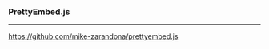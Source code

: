 ### PrettyEmbed.js
---
https://github.com/mike-zarandona/prettyembed.js

```
```

```
```

```
```

